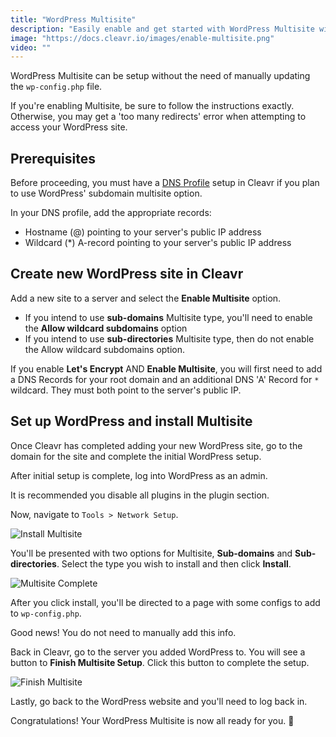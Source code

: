 ```yaml
---
title: "WordPress Multisite"
description: "Easily enable and get started with WordPress Multisite with Cleavr"
image: "https://docs.cleavr.io/images/enable-multisite.png"
video: ""
---
```


WordPress Multisite can be setup without the need of manually updating the `wp-config.php` file.

<base-alert>
If you're enabling Multisite, be sure to follow the instructions exactly. Otherwise, you may
get a 'too many redirects' error when attempting to access your WordPress site.
</base-alert>

## Prerequisites

Before proceeding, you must have a [DNS Profile](/dns-profiles) setup in Cleavr if you plan to use WordPress'
subdomain multisite option.

In your DNS profile, add the appropriate records:

- Hostname (@) pointing to your server's public IP address
- Wildcard (\*) A-record pointing to your server's public IP address

## Create new WordPress site in Cleavr

Add a new site to a server and select the **Enable Multisite** option.

- If you intend to use **sub-domains** Multisite type, you'll need to enable the **Allow wildcard subdomains** option
- If you intend to use **sub-directories** Multisite type, then do not enable the Allow wildcard subdomains option.

If you enable **Let's Encrypt** AND **Enable Multisite**, you will first need to add a DNS Records for your root domain and an
additional DNS 'A' Record for `*` wildcard. They must both point to the server's public IP.

## Set up WordPress and install Multisite

Once Cleavr has completed adding your new WordPress site, go to the domain for the site and complete the initial
WordPress setup.

After initial setup is complete, log into WordPress as an admin.

It is recommended you disable all plugins in the plugin section.

Now, navigate to `Tools > Network Setup`.

![Install Multisite](/images/install-multisite.png)

You'll be presented with two options for Multisite, **Sub-domains** and **Sub-directories**. Select the type you wish to install and then click **Install**.

![Multisite Complete](/images/multisite-complete.png)

After you click install, you'll be directed to a page with some configs to add to `wp-config.php`.

Good news! You do not need to manually add this info.

Back in Cleavr, go to the server you added WordPress to. You will see a button to **Finish Multisite Setup**. Click
this button to complete the setup.

![Finish Multisite](/images/finish-multisite.png)

Lastly, go back to the WordPress website and you'll need to log back in.

Congratulations! Your WordPress Multisite is now all ready for you. 🎉
